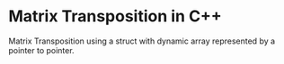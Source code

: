 # Matrix Transposition in C++
Matrix Transposition using a struct with dynamic array represented by a pointer to pointer.
